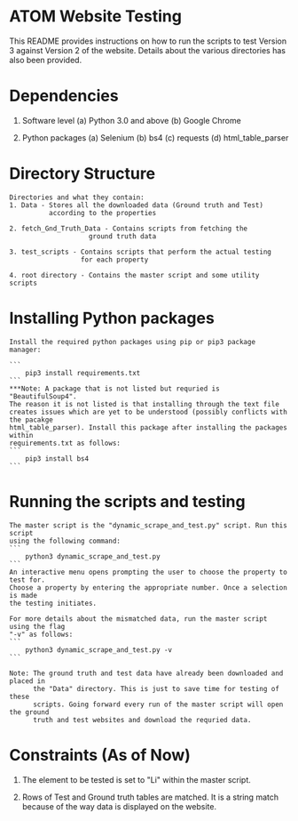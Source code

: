 
# ATOM Website Testing

This README provides instructions on how to run the scripts to test
Version 3 against Version 2 of the website. Details about the 
various directories has also been provided.

# Dependencies

1. Software level
    (a) Python 3.0 and above
    (b) Google Chrome

2. Python packages
    (a) Selenium
    (b) bs4
    (c) requests
    (d) html_table_parser

# Directory Structure

    Directories and what they contain:
    1. Data - Stores all the downloaded data (Ground truth and Test)
              according to the properties

    2. fetch_Gnd_Truth_Data - Contains scripts from fetching the
                        ground truth data

    3. test_scripts - Contains scripts that perform the actual testing
                      for each property

    4. root directory - Contains the master script and some utility scripts

# Installing Python packages

    Install the required python packages using pip or pip3 package manager:

    ```
        pip3 install requirements.txt
    ```
    ***Note: A package that is not listed but requried is "BeautifulSoup4".
    The reason it is not listed is that installing through the text file
    creates issues which are yet to be understood (possibly conflicts with the pacakge
    html_table_parser). Install this package after installing the packages within
    requirements.txt as follows:
    ```
        pip3 install bs4
    ```

# Running the scripts and testing

    The master script is the "dynamic_scrape_and_test.py" script. Run this script
    using the following command: 
    ```
        python3 dynamic_scrape_and_test.py
    ```
    An interactive menu opens prompting the user to choose the property to test for.
    Choose a property by entering the appropriate number. Once a selection is made
    the testing initiates.

    For more details about the mismatched data, run the master script using the flag
    "-v" as follows:
    ```
        python3 dynamic_scrape_and_test.py -v
    ```

    Note: The ground truth and test data have already been downloaded and placed in
          the "Data" directory. This is just to save time for testing of these
          scripts. Going forward every run of the master script will open the ground
          truth and test websites and download the requried data.

# Constraints (As of Now)

1. The element to be tested is set to "Li" within the master script. 

2. Rows of Test and Ground truth tables are matched. It is a string
   match because of the way data is displayed on the website.